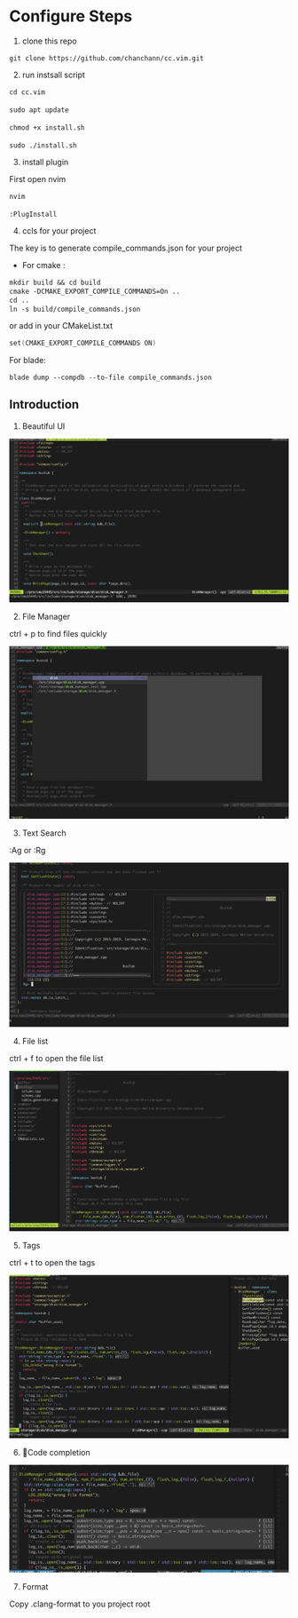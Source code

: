 # Configure Steps

1. clone this repo

```
git clone https://github.com/chanchann/cc.vim.git
```

2. run instsall script

```
cd cc.vim

sudo apt update

chmod +x install.sh

sudo ./install.sh
```

3. install plugin

First open nvim 

```
nvim 

:PlugInstall
```

4. ccls for your project

The key is to generate compile_commands.json for your project

- For cmake : 

```
mkdir build && cd build
cmake -DCMAKE_EXPORT_COMPILE_COMMANDS=On ..
cd ..
ln -s build/compile_commands.json
```

or add in your CMakeList.txt

```cpp
set(CMAKE_EXPORT_COMPILE_COMMANDS ON)
```

For blade: 

```
blade dump --compdb --to-file compile_commands.json
```

## Introduction

1. Beautiful UI

![ui](./asset/01_theme.png)

2. File Manager

ctrl + p to find files quickly

![file](./asset/02_file.png)

3. Text Search

:Ag or :Rg 

![search](./asset/03_search.png)

4. File list

ctrl + f to open the file list

![filelist](./asset/04_file_list.png)

5. Tags

ctrl + t to open the tags

![tags](./asset/05_tag.png)

6. Code completion 

![completion](./asset/06_complate.png)

7. Format

Copy .clang-format to you project root

